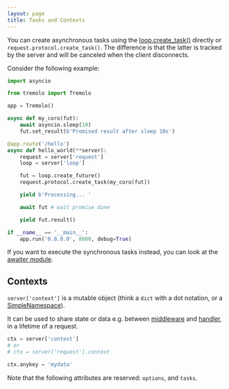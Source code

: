 ```yaml
---
layout: page
title: Tasks and Contexts
---
```


You can create asynchronous tasks using the [loop.create_task()](https://docs.python.org/3/library/asyncio-eventloop.html#asyncio.loop.create_task) directly or `request.protocol.create_task()`. The difference is that the latter is tracked by the server and will be canceled when the client disconnects.

Consider the following example:

```python
import asyncio

from tremolo import Tremolo

app = Tremolo()

async def my_coro(fut):
    await asyncio.sleep(10)
    fut.set_result(b'Promised result after sleep 10s')

@app.route('/hello')
async def hello_world(**server):
    request = server['request']
    loop = server['loop']

    fut = loop.create_future()
    request.protocol.create_task(my_coro(fut))

    yield b'Processing... '

    await fut # wait promise done

    yield fut.result()

if __name__ == '__main__':
    app.run('0.0.0.0', 8000, debug=True)
```

If you want to execute the synchronous tasks instead, you can look at the [awaiter module](https://pypi.org/project/awaiter/).

## Contexts
`server['context']` is a mutable object (think a `dict` with a dot notation, or a [SimpleNamespace](https://docs.python.org/3/library/types.html#types.SimpleNamespace)).

It can be used to share state or data e.g. between [middleware](middleware.html) and [handler](handlers.html), in a lifetime of a request.

```python
ctx = server['context']
# or
# ctx = server['request'].context

ctx.anykey = 'mydata'
```

Note that the following attributes are reserved:
`options`, and `tasks`.
